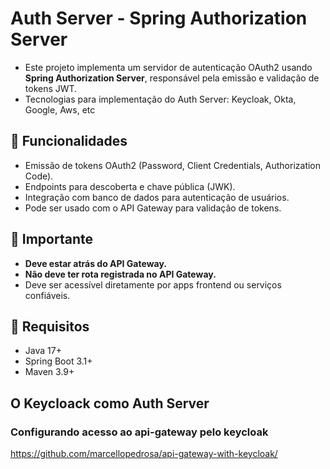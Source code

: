 # Auth Server - Spring Authorization Server

- Este projeto implementa um servidor de autenticação OAuth2 usando **Spring Authorization Server**, responsável pela emissão e validação de tokens JWT.
- Tecnologias para implementação do Auth Server: Keycloak, Okta, Google, Aws, etc

## 🔐 Funcionalidades

- Emissão de tokens OAuth2 (Password, Client Credentials, Authorization Code).
- Endpoints para descoberta e chave pública (JWK).
- Integração com banco de dados para autenticação de usuários.
- Pode ser usado com o API Gateway para validação de tokens.

## 🚫 Importante

- **Deve estar atrás do API Gateway.**
- **Não deve ter rota registrada no API Gateway.**
- Deve ser acessível diretamente por apps frontend ou serviços confiáveis.

## 🧭 Requisitos

- Java 17+
- Spring Boot 3.1+
- Maven 3.9+

## O Keycloack como Auth Server 

### Configurando acesso ao api-gateway pelo keycloak
https://github.com/marcellopedrosa/api-gateway-with-keycloak/
